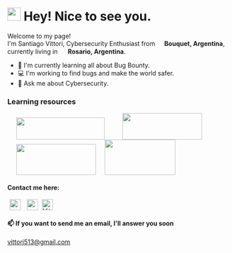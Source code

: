 <h1><img src="https://emojis.slackmojis.com/emojis/images/1531849430/4246/blob-sunglasses.gif?1531849430" width="30"/> Hey! Nice to see you.</h1>


<p>Welcome to my page! </br> I'm Santiago Vittori, Cybersecurity Enthusiast from <img src="https://image.flaticon.com/icons/png/512/3909/3909430.png" width="13"/> <b>Bouquet, Argentina</b>, currently living in <img src="https://image.flaticon.com/icons/png/512/595/595562.png" width="15"/> <b>Rosario, Argentina</b>. </p>
   
- 🌱 I'm currently learning all about Bug Bounty.
- 💻 I'm working to find bugs and make the world safer.
- 💭 Ask me about Cybersecurity.

<h3>Learning resources</h3>
<a href="https://pentesterlab.com/my" target="blank"><img src="https://assets.pentesterlab.com/logo.png" height="50" width="200" HSPACE="20"/></a><a href="https://ctfchallenge.com/challenges" target="blank"><img src="https://ctfchallenge.com/images/ctflogo-trans.png" height="60" width="180" HSPACE="20"/></a><a href="https://app.hackthebox.eu/home" target="blank"><img src="https://miro.medium.com/max/768/1*n4gSd9adtSyz10nilEDdIQ.png" height="70" width="180" HSPACE="20"/></a><a href="https://tryhackme.com/dashboard" target="blank"><img src="https://assets.tryhackme.com/img/THMlogo.png" height="80" width="160"/></a>

<h4 align="left">Contact me here:</h4>
<p align="left">
<a href="https://twitter.com/santivittori" target="blank"><img align="center" src="https://raw.githubusercontent.com/rahuldkjain/github-profile-readme-generator/master/src/images/icons/Social/twitter.svg" alt="santivittori" height="25" width="25" HSPACE="5"/></a>
<a href="https://linkedin.com/in/santiago-vittori" target="blank"><img align="center" src="https://raw.githubusercontent.com/rahuldkjain/github-profile-readme-generator/master/src/images/icons/Social/linked-in-alt.svg" alt="santiago-vittori" height="25" width="25" HSPACE="5"/></a>
<a href="https://github.com/Vittori12" target="blank"><img align="center" src="https://raw.githubusercontent.com/rahuldkjain/github-profile-readme-generator/master/src/images/icons/Social/github.svg" alt="Vittori12" height="25" width="25" /></a>
</p>   
   
#### **📫 If you want to send me an email, I'll answer you soon**
  vittori513@gmail.com
